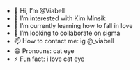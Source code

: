 - 👋 Hi, I’m @Viabell
- 👀 I’m interested with Kim Minsik
- 🌱 I’m currently learning how to fall in love
- 💞️ I’m looking to collaborate on sigma
- 📫 How to contact me: ig @_viabell
- 😄 Pronouns: cat eye
- ⚡ Fun fact: i love cat eye

<!---
Viabell/Viabell is a ✨ special ✨ repository because its `README.md` (this file) appears on your GitHub profile.
You can click the Preview link to take a look at your changes.
--->
